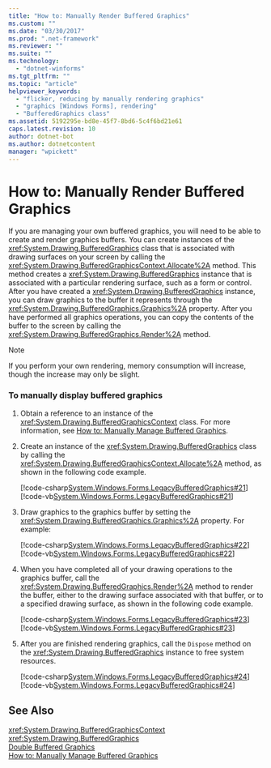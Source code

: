 ```yaml
---
title: "How to: Manually Render Buffered Graphics"
ms.custom: ""
ms.date: "03/30/2017"
ms.prod: ".net-framework"
ms.reviewer: ""
ms.suite: ""
ms.technology: 
  - "dotnet-winforms"
ms.tgt_pltfrm: ""
ms.topic: "article"
helpviewer_keywords: 
  - "flicker, reducing by manually rendering graphics"
  - "graphics [Windows Forms], rendering"
  - "BufferedGraphics class"
ms.assetid: 5192295e-bd8e-45f7-8bd6-5c4f6bd21e61
caps.latest.revision: 10
author: dotnet-bot
ms.author: dotnetcontent
manager: "wpickett"
---
```

# How to: Manually Render Buffered Graphics
If you are managing your own buffered graphics, you will need to be able to create and render graphics buffers. You can create instances of the <xref:System.Drawing.BufferedGraphics> class that is associated with drawing surfaces on your screen by calling the <xref:System.Drawing.BufferedGraphicsContext.Allocate%2A> method. This method creates a <xref:System.Drawing.BufferedGraphics> instance that is associated with a particular rendering surface, such as a form or control. After you have created a <xref:System.Drawing.BufferedGraphics> instance, you can draw graphics to the buffer it represents through the <xref:System.Drawing.BufferedGraphics.Graphics%2A> property. After you have performed all graphics operations, you can copy the contents of the buffer to the screen by calling the <xref:System.Drawing.BufferedGraphics.Render%2A> method.  
  
> [!NOTE]
>  If you perform your own rendering, memory consumption will increase, though the increase may only be slight.  
  
### To manually display buffered graphics  
  
1.  Obtain a reference to an instance of the <xref:System.Drawing.BufferedGraphicsContext> class. For more information, see [How to: Manually Manage Buffered Graphics](../../../../docs/framework/winforms/advanced/how-to-manually-manage-buffered-graphics.md).  
  
2.  Create an instance of the <xref:System.Drawing.BufferedGraphics> class by calling the <xref:System.Drawing.BufferedGraphicsContext.Allocate%2A> method, as shown in the following code example.  
  
     [!code-csharp[System.Windows.Forms.LegacyBufferedGraphics#21](../../../../samples/snippets/csharp/VS_Snippets_Winforms/System.Windows.Forms.LegacyBufferedGraphics/CS/Class1.cs#21)]
     [!code-vb[System.Windows.Forms.LegacyBufferedGraphics#21](../../../../samples/snippets/visualbasic/VS_Snippets_Winforms/System.Windows.Forms.LegacyBufferedGraphics/VB/Class1.vb#21)]  
  
3.  Draw graphics to the graphics buffer by setting the <xref:System.Drawing.BufferedGraphics.Graphics%2A> property. For example:  
  
     [!code-csharp[System.Windows.Forms.LegacyBufferedGraphics#22](../../../../samples/snippets/csharp/VS_Snippets_Winforms/System.Windows.Forms.LegacyBufferedGraphics/CS/Class1.cs#22)]
     [!code-vb[System.Windows.Forms.LegacyBufferedGraphics#22](../../../../samples/snippets/visualbasic/VS_Snippets_Winforms/System.Windows.Forms.LegacyBufferedGraphics/VB/Class1.vb#22)]  
  
4.  When you have completed all of your drawing operations to the graphics buffer, call the <xref:System.Drawing.BufferedGraphics.Render%2A> method to render the buffer, either to the drawing surface associated with that buffer, or to a specified drawing surface, as shown in the following code example.  
  
     [!code-csharp[System.Windows.Forms.LegacyBufferedGraphics#23](../../../../samples/snippets/csharp/VS_Snippets_Winforms/System.Windows.Forms.LegacyBufferedGraphics/CS/Class1.cs#23)]
     [!code-vb[System.Windows.Forms.LegacyBufferedGraphics#23](../../../../samples/snippets/visualbasic/VS_Snippets_Winforms/System.Windows.Forms.LegacyBufferedGraphics/VB/Class1.vb#23)]  
  
5.  After you are finished rendering graphics, call the `Dispose` method on the <xref:System.Drawing.BufferedGraphics> instance to free system resources.  
  
     [!code-csharp[System.Windows.Forms.LegacyBufferedGraphics#24](../../../../samples/snippets/csharp/VS_Snippets_Winforms/System.Windows.Forms.LegacyBufferedGraphics/CS/Class1.cs#24)]
     [!code-vb[System.Windows.Forms.LegacyBufferedGraphics#24](../../../../samples/snippets/visualbasic/VS_Snippets_Winforms/System.Windows.Forms.LegacyBufferedGraphics/VB/Class1.vb#24)]  
  
## See Also  
 <xref:System.Drawing.BufferedGraphicsContext>   
 <xref:System.Drawing.BufferedGraphics>   
 [Double Buffered Graphics](../../../../docs/framework/winforms/advanced/double-buffered-graphics.md)   
 [How to: Manually Manage Buffered Graphics](../../../../docs/framework/winforms/advanced/how-to-manually-manage-buffered-graphics.md)
